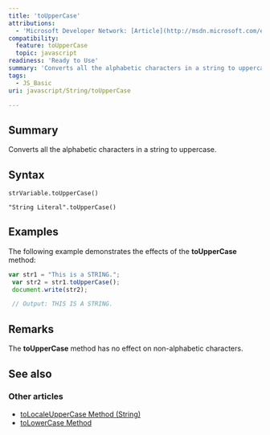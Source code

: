 ```yaml
---
title: 'toUpperCase'
attributions:
  - 'Microsoft Developer Network: [Article](http://msdn.microsoft.com/en-us/library/ie/kk06d70k(v=vs.94).aspx)'
compatibility:
  feature: toUpperCase
  topic: javascript
readiness: 'Ready to Use'
summary: 'Converts all the alphabetic characters in a string to uppercase.'
tags:
  - JS_Basic
uri: javascript/String/toUpperCase

---
```

## Summary

Converts all the alphabetic characters in a string to uppercase.

## Syntax

    strVariable.toUpperCase()

    "String Literal".toUpperCase()

## Examples

The following example demonstrates the effects of the **toUpperCase** method:

``` js
var str1 = "This is a STRING.";
 var str2 = str1.toUpperCase();
 document.write(str2);

 // Output: THIS IS A STRING.
```

## Remarks

The **toUpperCase** method has no effect on non-alphabetic characters.

## See also

### Other articles

-   [toLocaleUpperCase Method (String)](/javascript/String/toLocaleUpperCase)
-   [toLowerCase Method](/javascript/String/toLowerCase)


